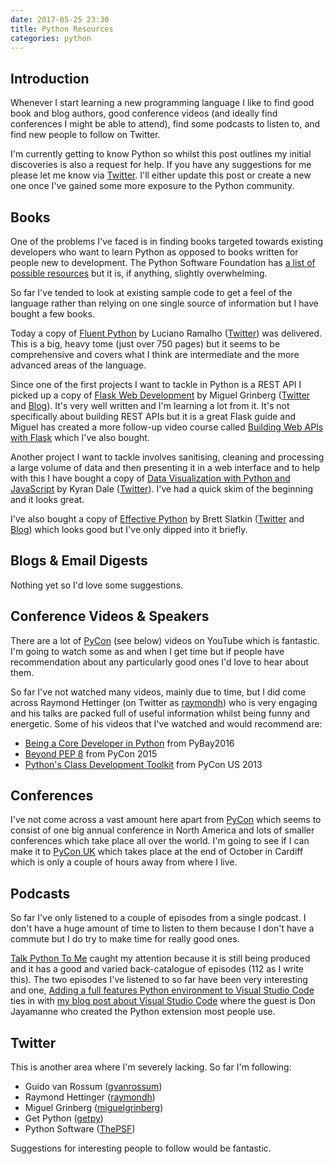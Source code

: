 ```yaml
---
date: 2017-05-25 23:30
title: Python Resources
categories: python
---
```


## Introduction
Whenever I start learning a new programming language I like to find good book and blog authors, good conference videos (and ideally find conferences I might be able to attend), find some podcasts to listen to, and find new people to follow on Twitter.

I'm currently getting to know Python so whilst this post outlines my initial discoveries is also a request for help. If you have any suggestions for me please let me know via [Twitter](http://twitter.com/sgaw). I'll either update this post or create a new one once I've gained some more exposure to the Python community.

## Books
One of the problems I've faced is in finding books targeted towards existing developers who want to learn Python as opposed to books written for people new to development.  The Python Software Foundation has [a list of possible resources](https://wiki.python.org/moin/BeginnersGuide/Programmers) but it is, if anything, slightly overwhelming.

So far I've tended to look at existing sample code to get a feel of the language rather than relying on one single source of information but I have bought a few books.

Today a copy of [Fluent Python](http://shop.oreilly.com/product/0636920032519.do) by Luciano Ramalho ([Twitter](http://twitter.com/ramalhoorg)) was delivered. This is a big, heavy tome (just over 750 pages) but it seems to be comprehensive and covers what I think are intermediate and the more advanced areas of the language.

Since one of the first projects I want to tackle in Python is a REST API I picked up a copy of [Flask Web Development](https://flaskbook.com) by Miguel Grinberg ([Twitter](http://www.twitter.com/miguelgrinberg) and [Blog](https://blog.miguelgrinberg.com/index)). It's very well written and I'm learning a lot from it. It's not specifically about building REST APIs but it is a great Flask guide and Miguel has created a more follow-up video course called [Building Web APIs with Flask](http://shop.oreilly.com/product/0636920034803.do) which I've also bought.

Another project I want to tackle involves sanitising, cleaning and processing a large volume of data and then presenting it in a web interface and to help with this I have bought a copy of [Data Visualization with Python and JavaScript](http://shop.oreilly.com/product/0636920037057.do) by Kyran Dale ([Twitter](https://twitter.com/kyran_dale)). I've had a quick skim of the beginning and it looks great.

I've also bought a copy of [Effective Python](http://www.effectivepython.com) by Brett Slatkin ([Twitter](https://twitter.com/haxor) and [Blog](http://www.onebigfluke.com)) which looks good but I've only dipped into it briefly.

## Blogs & Email Digests
Nothing yet so I'd love some suggestions.

## Conference Videos & Speakers
There are a lot of [PyCon](http://www.pycon.org) (see below) videos on YouTube which is fantastic. I'm going to watch some as and when I get time but if people have recommendation about any particularly good ones I'd love to hear about them.

So far I've not watched many videos, mainly due to time, but I did come across Raymond Hettinger (on Twitter as [raymondh](https://twitter.com/raymondh)) who is very engaging and his talks are packed full of useful information whilst being funny and energetic. Some of his videos that I've watched and would recommend are:

* [Being a Core Developer in Python](https://www.youtube.com/watch?v=voXVTjwnn-U) from PyBay2016
* [Beyond PEP 8](https://www.youtube.com/watch?v=wf-BqAjZb8M) from PyCon 2015
* [Python's Class Development Toolkit](https://www.youtube.com/watch?v=HTLu2DFOdTg) from PyCon US 2013

## Conferences
I've not come across a vast amount here apart from [PyCon](http://www.pycon.org) which seems to consist of one big annual conference in North America and lots of smaller conferences which take place all over the world. I'm going to see if I can make it to [PyCon UK](http://2017.pyconuk.org) which takes place at the end of October in Cardiff which is only a couple of hours away from where I live.

## Podcasts
So far I've only listened to a couple of episodes from a single podcast. I don't have a huge amount of time to listen to them because I don't have a commute but I do try to make time for really good ones.

[Talk Python To Me](https://talkpython.fm) caught my attention because it is still being produced and it has a good and varied back-catalogue of episodes (112 as I write this). The two episodes I've listened to so far have been very interesting and one, [Adding a full features Python environment to Visual Studio Code](https://talkpython.fm/episodes/show/101/adding-a-full-featured-python-environment-to-visual-studio-code) ties in with [my blog post about Visual Studio Code](https://www.swwritings.com/post/2017-05-25-visual-studio-code-for-python) where the guest is Don Jayamanne who created the Python extension most people use.

## Twitter
This is another area where I'm severely lacking. So far I'm following:

* Guido van Rossum ([gvanrossum](https://twitter.com/gvanrossum))
* Raymond Hettinger ([raymondh](https://twitter.com/raymondh))
* Miguel Grinberg ([miguelgrinberg](https://twitter.com/miguelgrinberg))
* Get Python ([getpy](https://twitter.com/getpy))
* Python Software ([ThePSF](https://twitter.com/ThePSF))

Suggestions for interesting people to follow would be fantastic.
